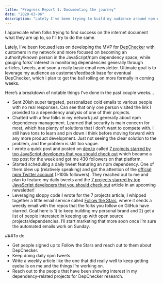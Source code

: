 ```yaml
---
title: "Progress Report 1: Documenting the journey"
date: "2020-03-06"
description: "Lately I've been trying to build my audience around npm dependencies."
---
```


I appreciate when folks trying to find success on the internet document what they are up to, so I'll try to do the same.

Lately, I’ve been focused less on developing the MVP for [DepChecker](https://depchecker.com) with customers in my
network and more focused on becoming an authority/known person in the JavaScript/npm dependency space, while gauging
folks’ interest in monitoring dependencies generally through articles, tweets, and soon a really basic email newsletter. Ultimate goal is to leverage my audience as customer/feedback base for eventual DepChecker, which I plan to get the ball rolling on more formally in coming weeks.

Here’s a breakdown of notable things I’ve done in the past couple weeks...

- Sent 20ish super targeted, personalized cold emails to various people with no real responses. Can see that only one person visited the link I provided to a dependency analysis of one of their projects.
- Chatted with a few folks in my network just generally about npm dependency management. Learned that security is main concern for most, which has plenty of solutions that I don’t want to compete with. I still have tons to learn and pin down I think before moving forward with any more product development. Just not seeing the clear solution to the problem, and the problem is still too vague.
- I wrote a quick post and posted on [dev.to](http://dev.to/) called [7 projects starred by top JavaScript developers
  that you should check out](https://dev.to/ryanjyost/7-projects-starred-by-top-javascript-developers-that-you-should-check-out-1k14) which became a top post for the week and got me 430 followers on that platform.
- Started scheduling a daily tweet featuring an npm dependency. One of them blew up (relatively speaking) and got the
  attention of the [official npm Twitter account](https://twitter.com/npmjs) (>100k followers). They reached out to me
  and plan to feature my daily tweets and the [7 projects starred by top JavaScript developers that you should check
  out](https://dev.to/ryanjyost/7-projects-starred-by-top-javascript-developers-that-you-should-check-out-1k14) article in an upcoming newsletter!
- Leveraging sloppy code I wrote for the 7 projects article, I whipped together a little email service called [Follow
  the Stars](https://www.ryanjyost.com/follow-the-stars), where it sends a weekly email with the repos that the folks you follow on GitHub have starred. Goal
  here is 1) to keep building my personal brand and 2) get a list of people interested in keeping up with open source projects/dependencies. I’ll start marketing that more soon once I’m sure the automated emails work on Sunday.

###To do

- Get people signed up to Follow the Stars and reach out to them about DepChecker.
- Keep doing daily npm tweets
- Write a weekly article like the one that did really well to keep getting eyeballs on me and the things I’m working on.
- Reach out to the people that have been showing interest in my dependency-related projects for DepChecker research.
